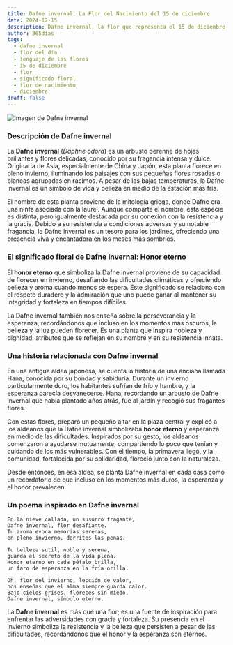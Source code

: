 ```yaml
---
title: Dafne invernal, La Flor del Nacimiento del 15 de diciembre
date: 2024-12-15
description: Dafne invernal, la flor que representa el 15 de diciembre, simboliza Honor eterno. Descubre su fascinante historia, significado en el lenguaje de las flores y una poesía que celebra su belleza.
author: 365días
tags:
  - dafne invernal
  - flor del día
  - lenguaje de las flores
  - 15 de diciembre
  - flor
  - significado floral
  - flor de nacimiento
  - diciembre
draft: false
---
```


![Imagen de Dafne invernal](https://cdn.pixabay.com/photo/2017/10/03/23/34/daphne-2814611_1280.jpg#center)


### Descripción de Dafne invernal

La **Dafne invernal** (_Daphne odora_) es un arbusto perenne de hojas brillantes y flores delicadas, conocido por su fragancia intensa y dulce. Originaria de Asia, especialmente de China y Japón, esta planta florece en pleno invierno, iluminando los paisajes con sus pequeñas flores rosadas o blancas agrupadas en racimos. A pesar de las bajas temperaturas, la Dafne invernal es un símbolo de vida y belleza en medio de la estación más fría.

El nombre de esta planta proviene de la mitología griega, donde Dafne era una ninfa asociada con la laurel. Aunque comparte el nombre, esta especie es distinta, pero igualmente destacada por su conexión con la resistencia y la gracia. Debido a su resistencia a condiciones adversas y su notable fragancia, la Dafne invernal es un tesoro para los jardines, ofreciendo una presencia viva y encantadora en los meses más sombríos.

### El significado floral de Dafne invernal: Honor eterno

El **honor eterno** que simboliza la Dafne invernal proviene de su capacidad de florecer en invierno, desafiando las dificultades climáticas y ofreciendo belleza y aroma cuando menos se espera. Este significado se relaciona con el respeto duradero y la admiración que uno puede ganar al mantener su integridad y fortaleza en tiempos difíciles.

La Dafne invernal también nos enseña sobre la perseverancia y la esperanza, recordándonos que incluso en los momentos más oscuros, la belleza y la luz pueden florecer. Es una planta que inspira nobleza y dignidad, atributos que se reflejan en su nombre y en su resistencia innata.

### Una historia relacionada con Dafne invernal

En una antigua aldea japonesa, se cuenta la historia de una anciana llamada Hana, conocida por su bondad y sabiduría. Durante un invierno particularmente duro, los habitantes sufrían de frío y hambre, y la esperanza parecía desvanecerse. Hana, recordando un arbusto de Dafne invernal que había plantado años atrás, fue al jardín y recogió sus fragantes flores.

Con estas flores, preparó un pequeño altar en la plaza central y explicó a los aldeanos que la Dafne invernal simbolizaba **honor eterno** y esperanza en medio de las dificultades. Inspirados por su gesto, los aldeanos comenzaron a ayudarse mutuamente, compartiendo lo poco que tenían y cuidando de los más vulnerables. Con el tiempo, la primavera llegó, y la comunidad, fortalecida por su solidaridad, floreció junto con la naturaleza.

Desde entonces, en esa aldea, se planta Dafne invernal en cada casa como un recordatorio de que incluso en los momentos más duros, la esperanza y el honor prevalecen.

### Un poema inspirado en Dafne invernal

```
En la nieve callada, un susurro fragante,  
Dafne invernal, flor desafiante.  
Tu aroma evoca memorias serenas,  
en pleno invierno, derrites las penas.

Tu belleza sutil, noble y serena,  
guarda el secreto de la vida plena.  
Honor eterno en cada pétalo brilla,  
un faro de esperanza en la fría orilla.

Oh, flor del invierno, lección de valor,  
nos enseñas que el alma siempre guarda calor.  
Bajo cielos grises, floreces sin miedo,  
Dafne invernal, símbolo eterno.
```

La **Dafne invernal** es más que una flor; es una fuente de inspiración para enfrentar las adversidades con gracia y fortaleza. Su presencia en el invierno simboliza la resistencia y la belleza que persisten a pesar de las dificultades, recordándonos que el honor y la esperanza son eternos.
